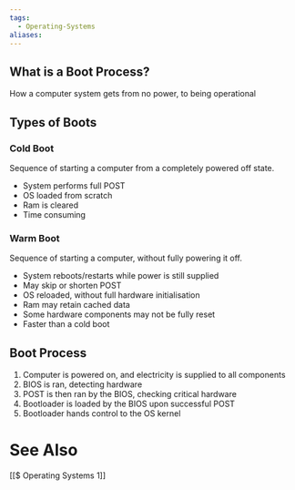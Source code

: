 ```yaml
---
tags:
  - Operating-Systems
aliases:
---
```

## What is a Boot Process?
How a computer system gets from no power, to being operational

## Types of Boots
### Cold Boot
Sequence of starting a computer from a completely powered off state.
- System performs full POST
- OS loaded from scratch
- Ram is cleared
- Time consuming

### Warm Boot
Sequence of starting a computer, without fully powering it off.
- System reboots/restarts while power is still supplied
- May skip or shorten POST
- OS reloaded, without full hardware initialisation
- Ram may retain cached data
- Some hardware components may not be fully reset
- Faster than a cold boot

## Boot Process
1. Computer is powered on, and electricity is supplied to all components
2. BIOS is ran, detecting hardware
3. POST is then ran by the BIOS, checking critical hardware
4. Bootloader is loaded by the BIOS upon successful POST
5. Bootloader hands control to the OS kernel
   
# See Also
[[$ Operating Systems 1]]
